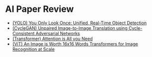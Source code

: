 # AI Paper Review

- [(YOLO) You Only Look Once: Unified, Real-Time Object Detection](https://haseong8012.tistory.com/46)
- [(CycleGAN) Unpaired Image-to-Image Translation using Cycle-Consistent Adversarial Networks](https://haseong8012.tistory.com/9)
- [(Transformer) Attention is All you Need]([https://www.canva.com/design/DAGTJ0YqAHE/b55CXrAQd3CAr5VQR5OR-Q/edit?ui=eyJIIjp7IkEiOnRydWV9fQ](https://www.canva.com/design/DAGTJ0YqAHE/b55CXrAQd3CAr5VQR5OR-Q/edit?utm_content=DAGTJ0YqAHE&utm_campaign=designshare&utm_medium=link2&utm_source=sharebutton))
- [(ViT) An Image is Worth 16x16 Words Transformers for Image Recognition at Scale]([https://www.canva.com/design/DAGjq-WcVQI/xGzDuJij16psqJZv1cNjug/edit?ui=eyJIIjp7IkEiOnRydWV9fQ](https://www.canva.com/design/DAGjq-WcVQI/xGzDuJij16psqJZv1cNjug/edit?utm_content=DAGjq-WcVQI&utm_campaign=designshare&utm_medium=link2&utm_source=sharebutton))
